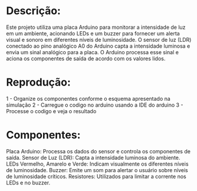 ##
# Descrição:

Este projeto utiliza uma placa Arduino para monitorar a intensidade de luz em um ambiente, acionando LEDs e um buzzer para fornecer um alerta visual e sonoro em diferentes níveis de luminosidade. O sensor de luz (LDR) conectado ao pino analógico A0 do Arduino capta a intensidade luminosa e envia um sinal analógico para a placa. O Arduino processa esse sinal e aciona os componentes de saída de acordo com os valores lidos.

##
# Reprodução:
1 - Organize os componentes conforme o esquema apresentado na simulação 
2 - Carregue o codigo no arduino usando a IDE do arduino 
3 - Processe o codigo e veja o resultado 

##
# Componentes:

Placa Arduino: Processa os dados do sensor e controla os componentes de saída.
Sensor de Luz (LDR): Capta a intensidade luminosa do ambiente.
LEDs Vermelho, Amarelo e Verde: Indicam visualmente os diferentes níveis de luminosidade.
Buzzer: Emite um som para alertar o usuário sobre níveis de luminosidade críticos.
Resistores: Utilizados para limitar a corrente nos LEDs e no buzzer.
